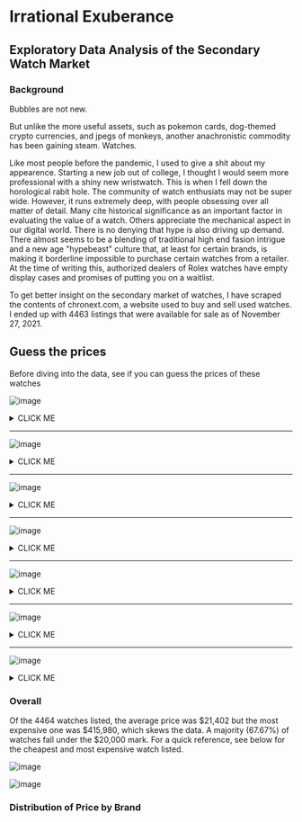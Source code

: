 # Irrational Exuberance

## Exploratory Data Analysis of the Secondary Watch Market

### Background
Bubbles are not new. 

But unlike the more useful assets, such as pokemon cards, dog-themed crypto currencies, and jpegs of monkeys, another anachronistic commodity has been gaining steam. Watches. 

Like most people before the pandemic, I used to give a shit about my appearence. Starting a new job out of college, I thought I would seem more professional with a shiny new wristwatch. This is when I fell down the horological rabit hole. The community of watch enthusiats may not be super wide. However, it runs extremely deep, with people obsessing over all matter of detail. Many cite historical significance as an important factor in evaluating the value of a watch. Others appreciate the mechanical aspect in our digital world. There is no denying that hype is also driving up demand. There almost seems to be a blending of traditional high end fasion intrigue and a new age "hypebeast" culture that, at least for certain brands, is making it borderline impossible to purchase certain watches from a retailer. At the time of writing this, authorized dealers of Rolex watches have empty display cases and promises of putting you on a waitlist.

To get better insight on the secondary market of watches, I have scraped the contents of chronext.com, a website used to buy and sell used watches. I ended up with 4463 listings that were available for sale as of November 27, 2021.


## Guess the prices 

Before diving into the data, see if you can guess the prices of these watches

![image](https://user-images.githubusercontent.com/71770599/142749348-0513b638-5eba-440f-9ede-d26534efd1cf.png)
<details><summary>CLICK ME</summary>
  
![image](https://user-images.githubusercontent.com/71770599/142749354-768136d4-5da3-448f-b501-6a1fd9c73f78.png)

</details>

---

![image](https://user-images.githubusercontent.com/71770599/142749846-28a34286-01a3-4722-9b0a-ec978f83c549.png)
<details><summary>CLICK ME</summary>
  
![image](https://user-images.githubusercontent.com/71770599/142749849-ab3b0ecd-b47a-4d0a-8856-f6da3dca21a9.png)

</details>

---
![image](https://user-images.githubusercontent.com/71770599/142749856-1d1ccb57-23ad-4141-a499-53d8cba6d069.png)
<details><summary>CLICK ME</summary>
  
![image](https://user-images.githubusercontent.com/71770599/142749860-6cf79ea9-ea10-4c96-8a46-8e511e39d041.png)

</details>

---
![image](https://user-images.githubusercontent.com/71770599/142749868-2d61f967-c705-4bc8-bb5d-eff7c2b2a7b6.png)
<details><summary>CLICK ME</summary>
  
![image](https://user-images.githubusercontent.com/71770599/142749862-07ba97c5-922f-4fef-9b15-b9c51e2f1dc0.png)

</details>

---
![image](https://user-images.githubusercontent.com/71770599/142749875-b1c26fa0-c718-4e0f-a99b-e2587b6bd875.png)
<details><summary>CLICK ME</summary>
  
![image](https://user-images.githubusercontent.com/71770599/142749879-78e6e1cf-6b92-4720-8574-dd0ed37c642a.png)

</details>

---
![image](https://user-images.githubusercontent.com/71770599/142749885-c8ef96b8-4c8b-4cb4-b19f-d2a84465cf91.png)
<details><summary>CLICK ME</summary>
  
![image](https://user-images.githubusercontent.com/71770599/142749884-8ad77a5a-c58d-45bb-b127-6bd75801e56f.png)

</details>

---
![image](https://user-images.githubusercontent.com/71770599/142749891-d04efba6-c405-4b23-af45-088da6420271.png)
<details><summary>CLICK ME</summary>
  
![image](https://user-images.githubusercontent.com/71770599/142749893-b81b2520-56e1-4995-9660-61e26527dc3a.png)

</details>

### Overall

Of the 4464 watches listed, the average price was $21,402 but the most expensive one was $415,980, which skews the data. A majority (67.67%) of watches fall under the $20,000 mark. For a quick reference, see below for the cheapest and most expensive watch listed. 

![image](https://user-images.githubusercontent.com/71770599/142748975-25ae944f-821d-41b1-8a1f-69e640e27bd4.png)


![image](https://user-images.githubusercontent.com/71770599/142748962-f3fb9407-8850-4717-986e-91fe0541df63.png)

### Distribution of Price by Brand


